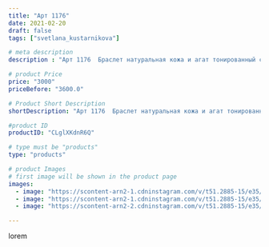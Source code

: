 ```yaml
---
title: "Арт 1176"
date: 2021-02-20
draft: false
tags: ["svetlana_kustarnikova"]

# meta description
description : "Арт 1176  Браслет натуральная кожа и агат тонированный с природными прожилками . Кожа двух цветов."

# product Price
price: "3000"
priceBefore: "3600.0"

# Product Short Description
shortDescription: "Арт 1176  Браслет натуральная кожа и агат тонированный с природными прожилками . Кожа двух цветов."

#product ID
productID: "CLglXKdnR6Q"

# type must be "products"
type: "products"

# product Images
# first image will be shown in the product page
images:
  - image: "https://scontent-arn2-1.cdninstagram.com/v/t51.2885-15/e35/151708275_771472863573423_7983677708889903813_n.jpg?se=7&tp=1&_nc_ht=scontent-arn2-1.cdninstagram.com&_nc_cat=103&_nc_ohc=v6X95aoesOUAX_lK2hF&oh=2123882c666f82f53f65378521247848&oe=606CA478&ig_cache_key=MjUxMzE3MjkwNzI5NzY3OTUyNA%3D%3D.2"
  - image: "https://scontent-arn2-1.cdninstagram.com/v/t51.2885-15/e35/152820068_3646599392056609_8705247579709384611_n.jpg?se=7&tp=1&_nc_ht=scontent-arn2-1.cdninstagram.com&_nc_cat=101&_nc_ohc=qt45JXW383oAX-4MeNX&oh=4d7b3e0ff40ec016b8d4af49cc5be532&oe=606C0396&ig_cache_key=MjUxMzE3MjkwNzMwNjAwNTgwNA%3D%3D.2"
  - image: "https://scontent-arn2-2.cdninstagram.com/v/t51.2885-15/e35/151436839_150452126815028_5513557034553639602_n.jpg?se=8&tp=1&_nc_ht=scontent-arn2-2.cdninstagram.com&_nc_cat=108&_nc_ohc=-tWSCBwssrAAX-aa3vO&oh=052ddf450bd6aeef7ac69619807ed148&oe=606C5D19&ig_cache_key=MjUxMzE3MjkwNzQxNTI2NjIwMA%3D%3D.2"

---
```

lorem
